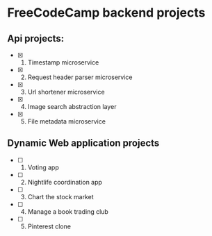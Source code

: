 # FreeCodeCamp backend projects

## Api projects:

- [x] 1. Timestamp microservice
- [x] 2. Request header parser microservice
- [x] 3. Url shortener microservice
- [x] 4. Image search abstraction layer
- [x] 5. File metadata microservice


## Dynamic Web application projects

- [ ] 1. Voting app
- [ ] 2. Nightlife coordination app
- [ ] 3. Chart the stock market
- [ ] 4. Manage a book trading club
- [ ] 5. Pinterest clone
